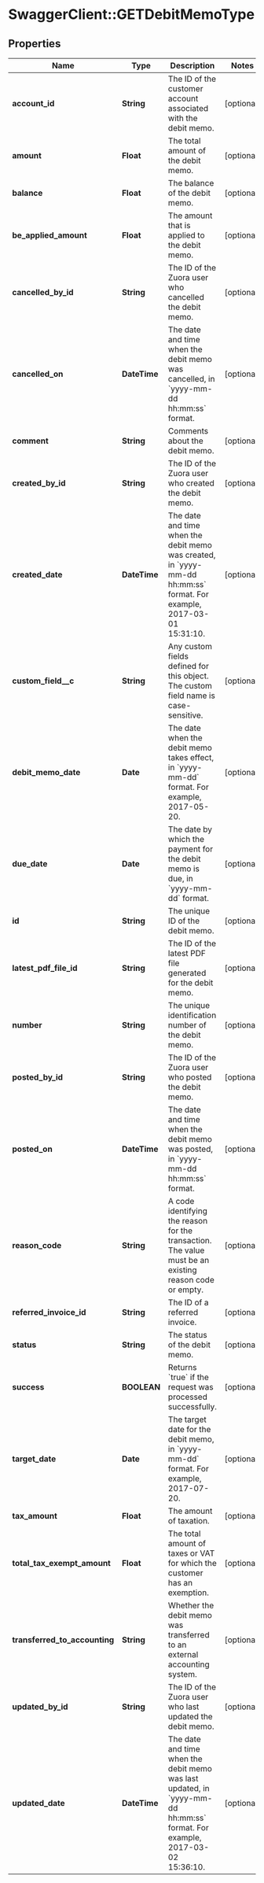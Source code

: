 # SwaggerClient::GETDebitMemoType

## Properties
Name | Type | Description | Notes
------------ | ------------- | ------------- | -------------
**account_id** | **String** | The ID of the customer account associated with the debit memo.  | [optional] 
**amount** | **Float** | The total amount of the debit memo.  | [optional] 
**balance** | **Float** | The balance of the debit memo.  | [optional] 
**be_applied_amount** | **Float** | The amount that is applied to the debit memo.  | [optional] 
**cancelled_by_id** | **String** | The ID of the Zuora user who cancelled the debit memo.  | [optional] 
**cancelled_on** | **DateTime** | The date and time when the debit memo was cancelled, in &#x60;yyyy-mm-dd hh:mm:ss&#x60; format.  | [optional] 
**comment** | **String** | Comments about the debit memo.  | [optional] 
**created_by_id** | **String** | The ID of the Zuora user who created the debit memo.  | [optional] 
**created_date** | **DateTime** | The date and time when the debit memo was created, in &#x60;yyyy-mm-dd hh:mm:ss&#x60; format. For example, 2017-03-01 15:31:10.  | [optional] 
**custom_field__c** | **String** | Any custom fields defined for this object. The custom field name is case-sensitive.  | [optional] 
**debit_memo_date** | **Date** | The date when the debit memo takes effect, in &#x60;yyyy-mm-dd&#x60; format. For example, 2017-05-20.  | [optional] 
**due_date** | **Date** | The date by which the payment for the debit memo is due, in &#x60;yyyy-mm-dd&#x60; format.  | [optional] 
**id** | **String** | The unique ID of the debit memo.  | [optional] 
**latest_pdf_file_id** | **String** | The ID of the latest PDF file generated for the debit memo.  | [optional] 
**number** | **String** | The unique identification number of the debit memo.  | [optional] 
**posted_by_id** | **String** | The ID of the Zuora user who posted the debit memo.   | [optional] 
**posted_on** | **DateTime** | The date and time when the debit memo was posted, in &#x60;yyyy-mm-dd hh:mm:ss&#x60; format.  | [optional] 
**reason_code** | **String** | A code identifying the reason for the transaction. The value must be an existing reason code or empty.  | [optional] 
**referred_invoice_id** | **String** | The ID of a referred invoice.  | [optional] 
**status** | **String** | The status of the debit memo.  | [optional] 
**success** | **BOOLEAN** | Returns &#x60;true&#x60; if the request was processed successfully. | [optional] 
**target_date** | **Date** | The target date for the debit memo, in &#x60;yyyy-mm-dd&#x60; format. For example, 2017-07-20.  | [optional] 
**tax_amount** | **Float** | The amount of taxation.  | [optional] 
**total_tax_exempt_amount** | **Float** | The total amount of taxes or VAT for which the customer has an exemption.  | [optional] 
**transferred_to_accounting** | **String** | Whether the debit memo was transferred to an external accounting system.  | [optional] 
**updated_by_id** | **String** | The ID of the Zuora user who last updated the debit memo.  | [optional] 
**updated_date** | **DateTime** | The date and time when the debit memo was last updated, in &#x60;yyyy-mm-dd hh:mm:ss&#x60; format. For example, 2017-03-02 15:36:10.  | [optional] 


